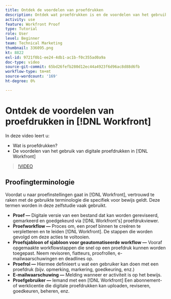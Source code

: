```yaml
---
title: Ontdek de voordelen van proefdrukken
description: Ontdek wat proefdrukken is en de voordelen van het gebruik van digitale proefdrukken in [!DNL  Workfront].
activity: use
feature: Workfront Proof
type: Tutorial
role: User
level: Beginner
team: Technical Marketing
thumbnail: 336095.png
kt: 8822
exl-id: 9721f0b1-ee24-4db1-ac1b-f0c355ad0a9a
doc-type: video
source-git-commit: 65bd26fefb280d12ec44a4923f6d96ac8d88d6fb
workflow-type: tm+mt
source-wordcount: '169'
ht-degree: 0%

---
```


# Ontdek de voordelen van proefdrukken in [!DNL Workfront]

In deze video leert u:

* Wat is proefdrukken?
* De voordelen van het gebruik van digitale proefdrukken in [!DNL Workfront]

>[!VIDEO](https://video.tv.adobe.com/v/336095/?quality=12&learn=on)

## Proofingterminologie

Voordat u naar proefinstellingen gaat in [!DNL  Workfront], vertrouwd te raken met de gebruikte terminologie die specifiek voor bewijs geldt. Deze termen worden in deze zelfstudie vaak gebruikt.

* **Proef —** Digitale versie van een bestand dat kan worden gereviseerd, gemarkeerd en goedgekeurd via [!DNL Workfront's] proefdrukviewer.
* **Proefworkflow —** Proces om, een proef binnen te creëren te verpletteren en te leiden [!DNL Workfront]. De stappen die worden gevolgd om deze acties te voltooien.
* **Proefsjabloon of sjabloon voor geautomatiseerde workflow —** Vooraf opgemaakte workflowstappen die snel op een proefdruk kunnen worden toegepast. Neem revisoren, fiatteurs, proofrollen, e-mailwaarschuwingen en deadlines op.
* **Proefrol —** Hiermee definieert u wat een gebruiker kan doen met een proefdruk (bijv. opmerking, markering, goedkeuring, enz.)
* **E-mailwaarschuwing —** Melding wanneer er activiteit is op het bewijs.
* **Proefgebruiker —** Iemand met een [!DNL Workfront] Een abonnement- of werklicentie die digitale proefdrukken kan uploaden, reviseren, goedkeuren, beheren, enz.

